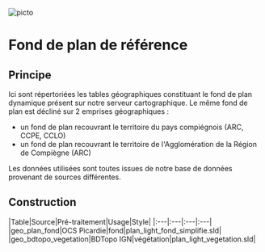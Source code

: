 ![picto](/doc/img/Logo_web-GeoCompiegnois.png)

# Fond de plan de référence

## Principe

Ici sont répertoriées les tables géographiques constituant le fond de plan dynamique présent sur notre serveur cartographique.
Le même fond de plan est décliné sur 2 emprises géographiques :
- un fond de plan recouvrant le territoire du pays compiégnois (ARC, CCPE, CCLO)
- un fond de plan recouvrant le territoire de l'Agglomération de la Région de Compiègne (ARC)

Les données utilisées sont toutes issues de notre base de données provenant de sources différentes.

## Construction

|Table|Source|Pré-traitement|Usage|Style|
|:---|:---|:---|:---|  
|geo_plan_fond|OCS Picardie|fond|plan_light_fond_simplifie.sld|
|geo_bdtopo_vegetation|BDTopo IGN|végétation|plan_light_vegetation.sld|


